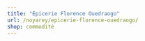 ```yaml
---
title: "Épicerie Florence Ouedraogo"
url: /noyarey/epicerie-florence-ouedraogo/
shop: commodité
---
```

